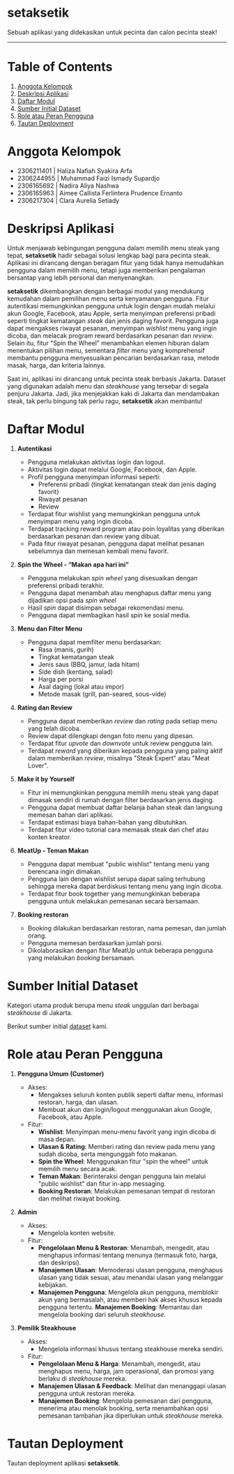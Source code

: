 # setaksetik
Sebuah aplikasi yang didekasikan untuk pecinta dan calon pecinta steak!

---

# Table of Contents
1. [Anggota Kelompok](#anggota-kelompok)
2. [Deskripsi Aplikasi](#deskripsi-aplikasi)
3. [Daftar Modul](#daftar-modul)
4. [Sumber Initial Dataset](#sumber-initial-dataset)
5. [Role atau Peran Pengguna](#role-atau-peran-pengguna)
6. [Tautan Deployment](#tautan-deployment)


# Anggota Kelompok
- 2306211401  |  Haliza Nafiah Syakira Arfa
- 2306244955  |  Muhammad Faizi Ismady Supardjo
- 2306165692  |  Nadira Aliya Nashwa
- 2306165963  |  Aimee Callista Ferlintera Prudence Ernanto
- 2306217304  |  Clara Aurelia Setiady


# Deskripsi Aplikasi
Untuk menjawab kebingungan pengguna dalam memilih menu steak yang tepat, **setaksetik** hadir sebagai solusi lengkap bagi para pecinta steak. Aplikasi ini dirancang dengan beragam fitur yang tidak hanya memudahkan pengguna dalam memilih menu, tetapi juga memberikan pengalaman bersantap yang lebih personal dan menyenangkan. 

**setaksetik** dikembangkan dengan berbagai modul yang mendukung kemudahan dalam pemilihan menu serta kenyamanan pengguna. Fitur autentikasi memungkinkan pengguna untuk login dengan mudah melalui akun Google, Facebook, atau Apple, serta menyimpan preferensi pribadi seperti tingkat kematangan _steak_ dan jenis daging favorit. Pengguna juga dapat mengakses riwayat pesanan, menyimpan _wishlist_ menu yang ingin dicoba, dan melacak program reward berdasarkan pesanan dan _review_. Selain itu, fitur "Spin the Wheel" menambahkan elemen hiburan dalam menentukan pilihan menu, sementara _filter_ menu yang komprehensif membantu pengguna menyesuaikan pencarian berdasarkan rasa, metode masak, harga, dan kriteria lainnya.

Saat ini, aplikasi ini dirancang untuk pecinta steak berbasis Jakarta. Dataset yang digunakan adalah menu dan _steakhouse_ yang tersebar di segala penjuru Jakarta. Jadi, jika menjejakkan kaki di Jakarta dan mendambakan steak, tak perlu bingung tak perlu ragu, **setaksetik** akan membantu!


# Daftar Modul
1. **Autentikasi**
   - Pengguna melakukan aktivitas login dan logout.
   - Aktivitas login dapat melalui Google, Facebook, dan Apple.
   - Profil pengguna menyimpan informasi seperti:
       - Preferensi pribadi (tingkat kematangan steak dan jenis daging favorit)
       - Riwayat pesanan
       - Review
   - Terdapat fitur wishlist yang memungkinkan pengguna untuk menyimpan menu yang ingin dicoba.
   - Terdapat tracking reward program atau poin loyalitas yang diberikan berdasarkan pesanan dan review yang dibuat.
   - Pada fitur riwayat pesanan, pengguna dapat melihat pesanan sebelumnya dan memesan kembali menu favorit.

2. **Spin the Wheel - “Makan apa hari ini”**
   - Pengguna melakukan _spin wheel_ yang disesuaikan dengan preferensi pribadi terakhir.
   - Pengguna dapat menambah atau menghapus daftar menu yang dijadikan opsi pada _spin wheel_
   - Hasil _spin_ dapat disimpan sebagai rekomendasi menu.
   - Pengguna dapat membagikan hasil _spin_ ke sosial media.

3. **Menu dan Filter Menu**
   - Pengguna dapat memfilter menu berdasarkan:
     - Rasa (manis, gurih)
     - Tingkat kematangan steak
     - Jenis saus (BBQ, jamur, lada hitam)
     - Side dish (kentang, salad)
     - Harga per porsi
     - Asal daging (lokal atau impor)
     - Metode masak (grill, pan-seared, sous-vide)

4. **Rating dan Review**
   - Pengguna dapat memberikan _review_ dan _rating_ pada setiap menu yang telah dicoba.
   - Review dapat dilengkapi dengan foto menu yang dipesan.
   - Terdapat fitur _upvote_ dan _downvote_ untuk review pengguna lain.
   - Terdapat _reward_ yang diberikan kepada pengguna yang paling aktif dalam memberikan _review_, misalnya "Steak Expert" atau "Meat Lover".

5. **Make it by Yourself**
   - Fitur ini memungkinkan pengguna memilih menu steak yang dapat dimasak sendiri di rumah dengan filter berdasarkan jenis daging.
   - Pengguna dapat membuat daftar belanja bahan steak dan langsung memesan bahan dari aplikasi.
   - Terdapat estimasi biaya bahan-bahan yang dibutuhkan.
   - Terdapat fitur video tutorial cara memasak steak dari chef atau konten kreator.

6. **MeatUp - Teman Makan**
   - Pengguna dapat membuat "public wishlist" tentang menu yang berencana ingin dimakan.
   - Pengguna lain dengan wishlist serupa dapat saling terhubung sehingga mereka dapat berdiskusi tentang menu yang ingin dicoba.
   - Terdapat fitur book together yang memungkinkan beberapa pengguna untuk melakukan pemesanan secara bersamaan.

7. **Booking restoran**
   - Booking dilakukan berdasarkan restoran, nama pemesan, dan jumlah orang.
   - Pengguna memesan berdasarkan jumlah porsi.
   - Dikolaborasikan dengan fitur MeatUp untuk beberapa pengguna yang melakukan _booking_ bersamaan.


# Sumber Initial Dataset
Kategori utama produk berupa menu _steak_ unggulan dari berbagai _steakhouse_ di Jakarta.

Berikut sumber initial [dataset](https://www.kaggle.com/datasets/miradelimanr/steakhouse-jakarta?resource=download) kami.


# Role atau Peran Pengguna
1. **Pengguna Umum (Customer)**
   - Akses:
     - Mengakses seluruh konten publik seperti daftar menu, informasi restoran, harga, dan ulasan.
     - Membuat akun dan login/logout menggunakan akun Google, Facebook, atau Apple.
   - Fitur:
     - **Wishlist**: Menyimpan menu-menu favorit yang ingin dicoba di masa depan.
     - **Ulasan & Rating**: Memberi rating dan review pada menu yang sudah dicoba, serta mengunggah foto makanan.
     - **Spin the Wheel**: Menggunakan fitur "spin the wheel" untuk memilih menu secara acak.
     - **Teman Makan**: Berinteraksi dengan pengguna lain melalui "public wishlist" dan fitur in-app messaging.
     - **Booking Restoran**: Melakukan pemesanan tempat di restoran dan melihat riwayat booking.
       
2. **Admin**
   - Akses:
     - Mengelola konten website.
   - Fitur:
     - **Pengelolaan Menu & Restoran**: Menambah, mengedit, atau menghapus informasi tentang menunya (termasuk foto, harga, dan deskripsi).
     - **Manajemen Ulasan**: Memoderasi ulasan pengguna, menghapus ulasan yang tidak sesuai, atau menandai ulasan yang melanggar kebijakan.
     - **Manajemen Pengguna**: Mengelola akun pengguna, memblokir akun yang bermasalah, atau memberi hak akses khusus kepada pengguna tertentu.
       **Manajemen Booking**: Memantau dan mengelola booking dari seluruh _steakhouse_.
       
3. **Pemilik Steakhouse**
   - Akses:
     - Mengelola informasi khusus tentang steakhouse mereka sendiri.
   - Fitur:
     - **Pengelolaan Menu & Harga**: Menambah, mengedit, atau menghapus menu, harga, jam operasional, dan promosi yang berlaku di _steakhouse_ mereka.
     - **Manajemen Ulasan & Feedback**: Melihat dan menanggapi ulasan pengguna untuk restoran mereka.
     - **Manajemen Booking**: Mengelola pemesanan dari pengguna, menerima atau menolak booking, serta menambahkan opsi pemesanan tambahan jika diperlukan untuk _steakhouse_ mereka.


# Tautan Deployment
Tautan deployment aplikasi **setaksetik**.
